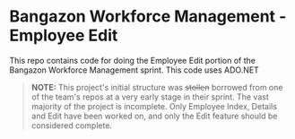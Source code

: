 
# Bangazon Workforce Management - Employee Edit

This repo contains code for doing the Employee Edit portion of the Bangazon Workforce Management sprint.
This code uses ADO<span>.NET</span>

> **NOTE:** This project's initial structure was ~~stollen~~ borrowed from one of the team's repos at a very early stage in their sprint. The vast majority of the project is incomplete. Only Employee Index, Details and Edit have been worked on, and only the Edit feature should be considered complete.
